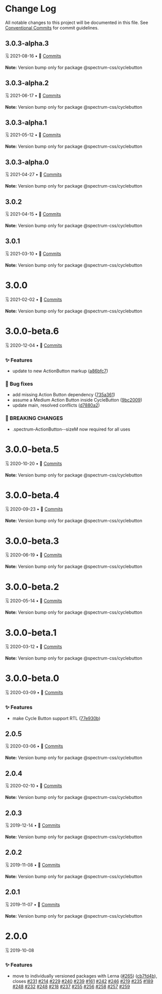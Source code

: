 # Change Log

All notable changes to this project will be documented in this file.
See [Conventional Commits](https://conventionalcommits.org) for commit guidelines.

<a name="3.0.3-alpha.3"></a>
## 3.0.3-alpha.3
🗓 2021-08-16 • 📝 [Commits](https://github.com/adobe/spectrum-css/compare/@spectrum-css/cyclebutton@3.0.3-alpha.2...@spectrum-css/cyclebutton@3.0.3-alpha.3)

**Note:** Version bump only for package @spectrum-css/cyclebutton





<a name="3.0.3-alpha.2"></a>
## 3.0.3-alpha.2
🗓 2021-06-17 • 📝 [Commits](https://github.com/adobe/spectrum-css/compare/@spectrum-css/cyclebutton@3.0.3-alpha.1...@spectrum-css/cyclebutton@3.0.3-alpha.2)

**Note:** Version bump only for package @spectrum-css/cyclebutton





<a name="3.0.3-alpha.1"></a>
## 3.0.3-alpha.1
🗓 2021-05-12 • 📝 [Commits](https://github.com/adobe/spectrum-css/compare/@spectrum-css/cyclebutton@3.0.3-alpha.0...@spectrum-css/cyclebutton@3.0.3-alpha.1)

**Note:** Version bump only for package @spectrum-css/cyclebutton





<a name="3.0.3-alpha.0"></a>
## 3.0.3-alpha.0
🗓 2021-04-27 • 📝 [Commits](https://github.com/adobe/spectrum-css/compare/@spectrum-css/cyclebutton@3.0.2...@spectrum-css/cyclebutton@3.0.3-alpha.0)

**Note:** Version bump only for package @spectrum-css/cyclebutton





<a name="3.0.2"></a>
## 3.0.2
🗓 2021-04-15 • 📝 [Commits](https://github.com/adobe/spectrum-css/compare/@spectrum-css/cyclebutton@3.0.1...@spectrum-css/cyclebutton@3.0.2)

**Note:** Version bump only for package @spectrum-css/cyclebutton





<a name="3.0.1"></a>
## 3.0.1
🗓 2021-03-10 • 📝 [Commits](https://github.com/adobe/spectrum-css/compare/@spectrum-css/cyclebutton@3.0.0...@spectrum-css/cyclebutton@3.0.1)

**Note:** Version bump only for package @spectrum-css/cyclebutton





<a name="3.0.0"></a>
# 3.0.0
🗓 2021-02-02 • 📝 [Commits](https://github.com/adobe/spectrum-css/compare/@spectrum-css/cyclebutton@3.0.0-beta.6...@spectrum-css/cyclebutton@3.0.0)

**Note:** Version bump only for package @spectrum-css/cyclebutton





<a name="3.0.0-beta.6"></a>
# 3.0.0-beta.6
🗓 2020-12-04 • 📝 [Commits](https://github.com/adobe/spectrum-css/compare/@spectrum-css/cyclebutton@3.0.0-beta.5...@spectrum-css/cyclebutton@3.0.0-beta.6)

### ✨ Features

* update to new ActionButton markup ([a86bfc7](https://github.com/adobe/spectrum-css/commit/a86bfc7))


### 🐛 Bug fixes

* add missing Action Button dependency ([735a361](https://github.com/adobe/spectrum-css/commit/735a361))
* assume a Medium Action Button inside CycleButton ([9bc2009](https://github.com/adobe/spectrum-css/commit/9bc2009))
* update main, resolved conflicts ([d7880a2](https://github.com/adobe/spectrum-css/commit/d7880a2))


### 🛑 BREAKING CHANGES

* .spectrum-ActionButton--sizeM now required for all uses





<a name="3.0.0-beta.5"></a>
# 3.0.0-beta.5
🗓 2020-10-20 • 📝 [Commits](https://github.com/adobe/spectrum-css/compare/@spectrum-css/cyclebutton@3.0.0-beta.4...@spectrum-css/cyclebutton@3.0.0-beta.5)

**Note:** Version bump only for package @spectrum-css/cyclebutton





<a name="3.0.0-beta.4"></a>
# 3.0.0-beta.4
🗓 2020-09-23 • 📝 [Commits](https://github.com/adobe/spectrum-css/compare/@spectrum-css/cyclebutton@3.0.0-beta.3...@spectrum-css/cyclebutton@3.0.0-beta.4)

**Note:** Version bump only for package @spectrum-css/cyclebutton





<a name="3.0.0-beta.3"></a>
# 3.0.0-beta.3
🗓 2020-06-19 • 📝 [Commits](https://github.com/adobe/spectrum-css/compare/@spectrum-css/cyclebutton@3.0.0-beta.2...@spectrum-css/cyclebutton@3.0.0-beta.3)

**Note:** Version bump only for package @spectrum-css/cyclebutton





<a name="3.0.0-beta.2"></a>
# 3.0.0-beta.2
🗓 2020-05-14 • 📝 [Commits](https://github.com/adobe/spectrum-css/compare/@spectrum-css/cyclebutton@3.0.0-beta.1...@spectrum-css/cyclebutton@3.0.0-beta.2)

**Note:** Version bump only for package @spectrum-css/cyclebutton





<a name="3.0.0-beta.1"></a>
# 3.0.0-beta.1
🗓 2020-03-12 • 📝 [Commits](https://github.com/adobe/spectrum-css/compare/@spectrum-css/cyclebutton@3.0.0-beta.0...@spectrum-css/cyclebutton@3.0.0-beta.1)

**Note:** Version bump only for package @spectrum-css/cyclebutton





<a name="3.0.0-beta.0"></a>
# 3.0.0-beta.0
🗓 2020-03-09 • 📝 [Commits](https://github.com/adobe/spectrum-css/compare/@spectrum-css/cyclebutton@2.0.5...@spectrum-css/cyclebutton@3.0.0-beta.0)

### ✨ Features

* make Cycle Button support RTL ([77e930b](https://github.com/adobe/spectrum-css/commit/77e930b))





<a name="2.0.5"></a>
## 2.0.5
🗓 2020-03-06 • 📝 [Commits](https://github.com/adobe/spectrum-css/compare/@spectrum-css/cyclebutton@2.0.4...@spectrum-css/cyclebutton@2.0.5)

**Note:** Version bump only for package @spectrum-css/cyclebutton





<a name="2.0.4"></a>
## 2.0.4
🗓 2020-02-10 • 📝 [Commits](https://github.com/adobe/spectrum-css/compare/@spectrum-css/cyclebutton@2.0.3...@spectrum-css/cyclebutton@2.0.4)

**Note:** Version bump only for package @spectrum-css/cyclebutton





<a name="2.0.3"></a>
## 2.0.3
🗓 2019-12-14 • 📝 [Commits](https://github.com/adobe/spectrum-css/compare/@spectrum-css/cyclebutton@2.0.2...@spectrum-css/cyclebutton@2.0.3)

**Note:** Version bump only for package @spectrum-css/cyclebutton





<a name="2.0.2"></a>
## 2.0.2
🗓 2019-11-08 • 📝 [Commits](https://github.com/adobe/spectrum-css/compare/@spectrum-css/cyclebutton@2.0.1...@spectrum-css/cyclebutton@2.0.2)

**Note:** Version bump only for package @spectrum-css/cyclebutton





<a name="2.0.1"></a>
## 2.0.1
🗓 2019-11-07 • 📝 [Commits](https://github.com/adobe/spectrum-css/compare/@spectrum-css/cyclebutton@2.0.0...@spectrum-css/cyclebutton@2.0.1)

**Note:** Version bump only for package @spectrum-css/cyclebutton





<a name="2.0.0"></a>
# 2.0.0
🗓 2019-10-08

### ✨ Features

* move to individually versioned packages with Lerna ([#265](https://github.com/adobe/spectrum-css/issues/265)) ([cb7fd4b](https://github.com/adobe/spectrum-css/commit/cb7fd4b)), closes [#231](https://github.com/adobe/spectrum-css/issues/231) [#214](https://github.com/adobe/spectrum-css/issues/214) [#229](https://github.com/adobe/spectrum-css/issues/229) [#240](https://github.com/adobe/spectrum-css/issues/240) [#239](https://github.com/adobe/spectrum-css/issues/239) [#161](https://github.com/adobe/spectrum-css/issues/161) [#242](https://github.com/adobe/spectrum-css/issues/242) [#246](https://github.com/adobe/spectrum-css/issues/246) [#219](https://github.com/adobe/spectrum-css/issues/219) [#235](https://github.com/adobe/spectrum-css/issues/235) [#189](https://github.com/adobe/spectrum-css/issues/189) [#248](https://github.com/adobe/spectrum-css/issues/248) [#232](https://github.com/adobe/spectrum-css/issues/232) [#248](https://github.com/adobe/spectrum-css/issues/248) [#218](https://github.com/adobe/spectrum-css/issues/218) [#237](https://github.com/adobe/spectrum-css/issues/237) [#255](https://github.com/adobe/spectrum-css/issues/255) [#256](https://github.com/adobe/spectrum-css/issues/256) [#258](https://github.com/adobe/spectrum-css/issues/258) [#257](https://github.com/adobe/spectrum-css/issues/257) [#259](https://github.com/adobe/spectrum-css/issues/259)
